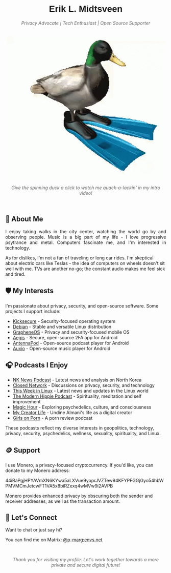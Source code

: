 <div align="center">
  <h1 style="border-bottom: none; font-family: 'Arial', sans-serif;">Erik L. Midtsveen</h1>
  <p style="font-style: italic; color: #666;">Privacy Advocate | Tech Enthusiast | Open Source Supporter</p>
</div>

<br>

<div align="center">
  <a href="https://www.youtube.com/watch?autoplay=1&v=lknzALc0NeA" target="_blank">
    <img src="duck.gif?raw=true" alt="Spinning Duck GIF" />
  </a>
  <p style="font-style: italic; color: #666;">Give the spinning duck a click to watch me quack-a-lackin' in my intro video!</p>
</div>

<br>

## 🧑 About Me

<p style="text-align: justify;">
I enjoy taking walks in the city center, watching the world go by and observing people. Music is a big part of my life - I love progressive psytrance and metal. Computers fascinate me, and I'm interested in technology.

As for dislikes, I'm not a fan of traveling or long car rides. I'm skeptical about electric cars like Teslas - the idea of computers on wheels doesn't sit well with me. TVs are another no-go; the constant audio makes me feel sick and tired.
</p>

## 🛡️ My Interests

I'm passionate about privacy, security, and open-source software. Some projects I support include:

- [Kicksecure](https://www.kicksecure.com/) - Security-focused operating system
- [Debian](https://www.debian.org/) - Stable and versatile Linux distribution
- [GrapheneOS](https://grapheneos.org/) - Privacy and security-focused mobile OS
- [Aegis](https://getaegis.app/) - Secure, open-source 2FA app for Android
- [AntennaPod](https://antennapod.org/) - Open-source podcast player for Android
- [Auxio](https://github.com/OxygenCobalt/Auxio) - Open-source music player for Android

## 🎧 Podcasts I Enjoy

- [NK News Podcast](https://www.nknews.org/category/north-korea-news-podcast/latest) - Latest news and analysis on North Korea
- [Closed Network](https://closednetwork.io/) - Discussions on privacy, security, and technology
- [This Week in Linux](https://tuxdigital.com/podcasts/this-week-in-linux/) - Latest news and updates in the Linux world
- [The Modern Hippie Podcast](https://www.barrettperlman.com/the-modern-hippie-podcast) - Spirituality, meditation and self improvement
- [Magic Hour](https://doubleblindmag.com/magichour/) - Exploring psychedelics, culture, and consciousness
- [My Creator Life](https://undinealmani.com/podcast/) - Undine Almani's life as a digital creator
- [Girls on Porn](https://girlsonporn.com/) - A porn review podcast

These podcasts reflect my diverse interests in geopolitics, technology, privacy, security, psychedelics, wellness, sexuality, spirituality, and Linux.

## 🪙 Support

I use Monero, a privacy-focused cryptocurrency. If you'd like, you can donate to my Monero address:

44iBaPgjHPYAVmXN6KYwa5aLXVue9yoprJVZTew94KFYPFGGjGyo54hbWPMVMCmJetcwFT1VA5x8biRZexq4wMVw9i2AVPB

Monero provides enhanced privacy by obscuring both the sender and receiver addresses, as well as the transaction amount.

## 💬 Let's Connect

Want to chat or just say hi? 

You can find me on Matrix: [@p-marg:envs.net](https://matrix.to/#/@p-marg:envs.net)

<br>

<div align="center">
  <p style="font-style: italic; color: #666;">Thank you for visiting my profile. Let's work together towards a more private and secure digital future!</p>
</div>
